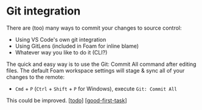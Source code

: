 # Git integration

There are (too) many ways to commit your changes to source control:

- Using VS Code's own git integration
- Using GitLens (included in Foam for inline blame)
- Whatever way you like to do it (CLI?)

The quick and easy way is to use the Git: Commit All command after editing files. The default Foam workspace settings will stage & sync all of your changes to the remote:

- `Cmd` + `P` (`Ctrl` + `Shift` + `P` for Windows), execute `Git: Commit All`

This could be improved. [[todo]] [[good-first-task]]

[//begin]: # "Autogenerated link references for markdown compatibility"
[todo]: todo "Todo"
[good-first-task]: good-first-task "Good First Task"
[//end]: # "Autogenerated link references"
